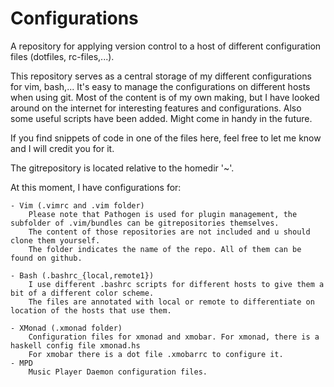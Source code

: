 Configurations
==============

A repository for applying version control to a host of different configuration files (dotfiles, rc-files,...).

This repository serves as a central storage of my different configurations for vim, bash,... 
It's easy to manage the configurations on different hosts when using git. 
Most of the content is of my own making, but I have looked around on the internet for interesting features and configurations.
Also some useful scripts have been added. Might come in handy in the future.

If you find snippets of code in one of the files here, feel free to let me know and I will credit you for it.

The gitrepository is located relative to the homedir '~'.

At this moment, I have configurations for: 
    
    - Vim (.vimrc and .vim folder)
        Please note that Pathogen is used for plugin management, the subfolder of .vim/bundles can be gitrepositories themselves.
        The content of those repositories are not included and u should clone them yourself.
        The folder indicates the name of the repo. All of them can be found on github.

    - Bash (.bashrc_{local,remote1})
        I use different .bashrc scripts for different hosts to give them a bit of a different color scheme.
        The files are annotated with local or remote to differentiate on location of the hosts that use them.
    
    - XMonad (.xmonad folder) 
        Configuration files for xmonad and xmobar. For xmonad, there is a haskell config file xmonad.hs
        For xmobar there is a dot file .xmobarrc to configure it.
    - MPD 
        Music Player Daemon configuration files. 

        

